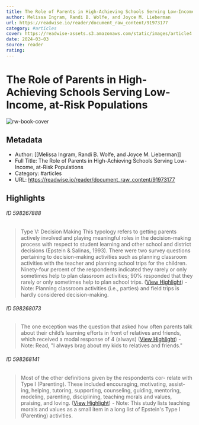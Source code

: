 ```yaml
---
title: The Role of Parents in High-Achieving Schools Serving Low-Income, at-Risk Populations
author: Melissa Ingram, Randi B. Wolfe, and Joyce M. Lieberman
url: https://readwise.io/reader/document_raw_content/91973177
category: #articles
cover: https://readwise-assets.s3.amazonaws.com/static/images/article4.6bc1851654a0.png
date: 2024-03-03
source: reader
rating:
---
```

# The Role of Parents in High-Achieving Schools Serving Low-Income, at-Risk Populations

![rw-book-cover](https://readwise-assets.s3.amazonaws.com/static/images/article4.6bc1851654a0.png)

## Metadata
- Author: [[Melissa Ingram, Randi B. Wolfe, and Joyce M. Lieberman]]
- Full Title: The Role of Parents in High-Achieving Schools Serving Low-Income, at-Risk Populations
- Category: #articles
- URL: https://readwise.io/reader/document_raw_content/91973177

## Highlights
###### ID 598267888
> Type V: Decision Making This typology refers to getting parents actively involved and playing meaningful roles in the decision-making process with respect to student learning and other school and district decisions (Epstein & Salinas, 1993). There were two survey questions pertaining to decision-making activities such as planning classroom activities with the teacher and planning school trips for the children. Ninety-four percent of the respondents indicated they rarely or only sometimes help to plan classroom activities; 90% responded that they rarely or only sometimes help to plan school trips. ([View Highlight](https://read.readwise.io/read/01harkwzqh0z0g4ffzweq60yzc))
    - Note: Planning classroom activities (i.e., parties) and field trips is hardly considered decision-making.
    
###### ID 598268073
> The one exception was the question that asked how often parents talk about their child’s learning efforts in front of relatives and friends, which received a modal response of 4 (always) ([View Highlight](https://read.readwise.io/read/01harkzbm76bwnssv1b2dxgnh5))
    - Note: Read, "I always brag about my kids to relatives and friends."
    
###### ID 598268141
> Most of the other definitions given by the respondents cor- relate with Type I (Parenting). These included encouraging, motivating, assist- ing, helping, tutoring, supporting, counseling, guiding, mentoring, modeling, parenting, disciplining, teaching morals and values, praising, and loving. ([View Highlight](https://read.readwise.io/read/01harm1mr540asrgzpbzhyq7zf))
    - Note: This study lists teaching morals and values as a small item in a long list of Epstein's Type I (Parenting) activities.
    
